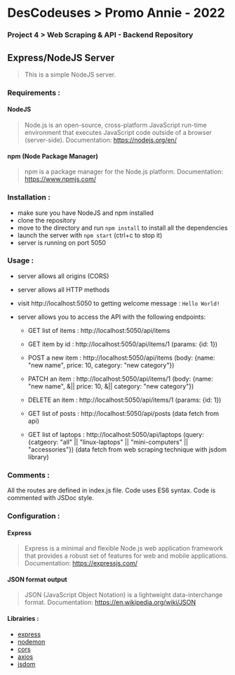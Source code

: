 # DesCodeuses > Promo Annie - 2022
### Project 4 >  Web Scraping & API - Backend Repository

## Express/NodeJS Server
> This is a simple NodeJS server.


### Requirements :

#### NodeJS
> Node.js is an open-source, cross-platform JavaScript run-time environment that executes JavaScript code outside of a browser (server-side).
> Documentation: https://nodejs.org/en/

#### npm (Node Package Manager)
> npm is a package manager for the Node.js platform.
> Documentation: https://www.npmjs.com/

### Installation :

- make sure you have NodeJS and npm installed
- clone the repository
- move to the directory and run `npm install` to install all the dependencies
- launch the server with `npm start` (ctrl+c to stop it)
- server is running on port 5050

### Usage :

- server allows all origins (CORS)

- server allows all HTTP methods

- visit http://localhost:5050 to getting welcome message : ```Hello World!```

- server allows you to access the API with the following endpoints:

    - GET list of items : http://localhost:5050/api/items
    - GET item by id : http://localhost:5050/api/items/1 (params: {id: 1})
    - POST a new item : http://localhost:5050/api/items (body: {name: "new name", price: 10, category: "new category"})
    - PATCH an item : http://localhost:5050/api/items/1 (body: {name: "new name", &|| price: 10, &|| category: "new category"})
    - DELETE an item : http://localhost:5050/api/items/1 (params: {id: 1})

    - GET list of posts : http://localhost:5050/api/posts (data fetch from api)
  
    - GET list of laptops : http://localhost:5050/api/laptops (query: {catgeory: "all" || "linux-laptops" || "mini-computers" || "accessories"}) (data fetch from web scraping technique with jsdom library)

### Comments :
All the routes are defined in index.js file.
Code uses ES6 syntax.
Code is commented with JSDoc style.

### Configuration :

#### Express
> Express is a minimal and flexible Node.js web application framework that provides a robust set of features for web and mobile applications.
> Documentation: https://expressjs.com/

#### JSON format output
> JSON (JavaScript Object Notation) is a lightweight data-interchange format.
> Documentation: https://en.wikipedia.org/wiki/JSON


#### Librairies :
- [express](https://expressjs.com/)
- [nodemon](https://www.npmjs.com/package/nodemon)
- [cors](https://www.npmjs.com/package/cors)
- [axios](https://www.npmjs.com/package/axios)
- [jsdom](https://www.npmjs.com/package/jsdom)
  